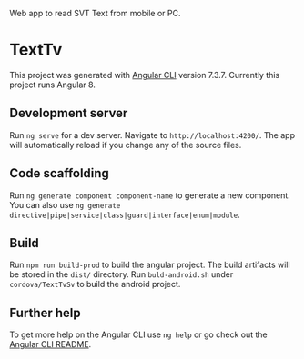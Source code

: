 Web app to read SVT Text from mobile or PC. 

# TextTv

This project was generated with [Angular CLI](https://github.com/angular/angular-cli) version 7.3.7. Currently this project runs Angular 8.

## Development server

Run `ng serve` for a dev server. Navigate to `http://localhost:4200/`. The app will automatically reload if you change any of the source files.

## Code scaffolding

Run `ng generate component component-name` to generate a new component. You can also use `ng generate directive|pipe|service|class|guard|interface|enum|module`.

## Build

Run `npm run build-prod` to build the angular project. The build artifacts will be stored in the `dist/` directory.
Run `buld-android.sh` under `cordova/TextTvSv` to build the android project.

## Further help

To get more help on the Angular CLI use `ng help` or go check out the [Angular CLI README](https://github.com/angular/angular-cli/blob/master/README.md).
